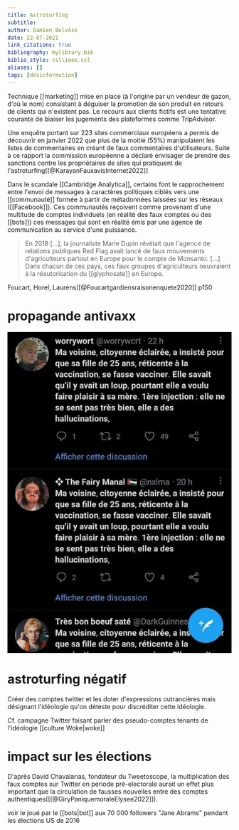 ```yaml
---
title: Astroturfing
subtitle:
author: Damien Belvèze
date: 22-07-2021
link_citations: true
bibliography: mylibrary.bib
biblio_style: csl\ieee.csl
aliases: []
tags: [désinformation]
---
```


Technique [[marketing]] mise en place (à l'origine par un vendeur de gazon, d'où le nom) consistant à déguiser la promotion de son produit en retours de clients qui n'existent pas. Le recours aux clients fictifs est une tentative courante de biaiser les jugements des plateformes comme TripAdvisor. 

Une enquête portant sur 223 sites commerciaux européens a permis de découvrir en janvier 2022 que plus de la moitié (55%) manipulaient les listes de commentaires en créant de faux commentaires d'utilisateurs. Suite à ce rapport la commission européenne a déclaré envisager de prendre des sanctions contre les propriétaires de sites qui pratiquent de l'astroturfing[[@KarayanFauxavisInternet2022]]

Dans le scandale [[Cambridge Analytica]], certains font le rapprochement entre l'envoi de messages à caractères politiques ciblés vers une [[communauté]] formée à partir de métadonnées laissées sur les réseaux ([[Facebook]]). Ces communautés reçoivent comme provenant d'une multitude de comptes individuels (en réalité des faux comptes ou des [[bots]]) ces messages qui sont en réalité émis par une agence de communication au service d'une puissance. 

> En 2018 \[...\], la journaliste Marie Dupin révélait que l'agence de relations publiques Red Flag avait lancé de faux mouvements d'agriculteurs partout en Europe pour le compte de Monsanto. \[...\] Dans chacun de ces pays, ces faux groupes d'agriculteurs oeuvraient à la réautorisation du [[glyphosate]] en Europe.

Foucart, Horel, Laurens[[@Foucartgardiensraisonenquete2020]] p150

# propagande antivaxx

![astroturfing](images/astroturfing.jpeg)

# astroturfing négatif

Créer des comptes twitter et les doter d'expressions outrancières mais désignant l'idéologie qu'on déteste pour discréditer cette idéologie. 

Cf. campagne Twitter faisant parler des pseudo-comptes tenants de l'idéologie [[culture Woke|woke]]


# impact sur les élections

D'après David Chavalarias, fondateur du Tweetoscope, la multiplication des faux comptes sur Twitter en période pré-electorale aurait un effet plus important que la circulation de fausses nouvelles entre des comptes authentiques([[@GiryPaniquemoraleElysee2022]]).

voir le joué par le [[bots|bot]] aux 70 000 followers "Jane Abrams" pendant les élections US de 2016 



